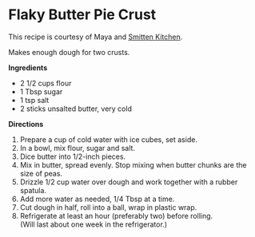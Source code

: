 Flaky Butter Pie Crust
======================

This recipe is courtesy of Maya and [Smitten Kitchen](http://smittenkitchen.com/blog/2008/11/pie-crust-102-all-butter-really-flaky-pie-dough/).

Makes enough dough for two crusts.

__Ingredients__

* 2 1/2 cups flour
* 1 Tbsp sugar
* 1 tsp salt
* 2 sticks unsalted butter, very cold

__Directions__

1. Prepare a cup of cold water with ice cubes, set aside.
2. In a bowl, mix flour, sugar and salt.
3. Dice butter into 1/2-inch pieces.
4. Mix in butter, spread evenly.  Stop mixing when butter chunks are the size of peas.
5. Drizzle 1/2 cup water over dough and work together with a rubber spatula.
6. Add more water as needed, 1/4 Tbsp at a time.
7. Cut dough in half, roll into a ball, wrap in plastic wrap.
8. Refrigerate at least an hour (preferably two) before rolling.  
  (Will last about one week in the refrigerator.)

